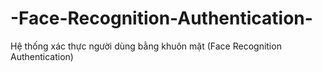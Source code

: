 # -Face-Recognition-Authentication-
Hệ thống xác thực người dùng bằng khuôn mặt (Face Recognition Authentication)
